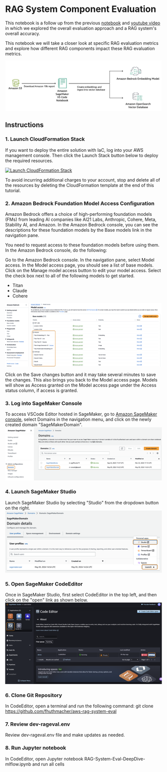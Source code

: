 # RAG System Component Evaluation
    
This notebook is a follow up from the previous [notebook](https://github.com/fhuthmacher/LLMevaluation/blob/main/LLMInformationExtraction.ipynb) and [youtube video](https://www.youtube.com/watch?v=HUuO9eJbOTk) in which we explored the overall evaluation approach and a RAG system's overall accuracy.

This notebook we will take a closer look at specific RAG evaluation metrics and explore how different RAG components impact these RAG evaluation metrics.


![Solution Architecture](/images/architecture.png)

## Instructions
### 1. Launch CloudFormation Stack
If you want to deploy the entire solution with IaC, log into your AWS management console. Then click the Launch Stack button below to deploy the required resources.

[![Launch CloudFormation Stack](https://felixh-github.s3.amazonaws.com/misc_public/launchstack.png)](https://console.aws.amazon.com/cloudformation/home#/stacks/new?stackName=rageval&templateURL=https://felixh-github.s3.amazonaws.com/misc_public/rageval.yml)

To avoid incurring additional charges to your account, stop and delete all of the resources by deleting the CloudFormation template at the end of this tutorial.

### 2. Amazon Bedrock Foundation Model Access Configuration
Amazon Bedrock offers a choice of high-performing foundation models (FMs) from leading AI companies like AI21 Labs, Anthropic, Cohere, Meta, Stability AI, and Amazon. In the Amazon Bedrock console, you can see the descriptions for these foundation models by the Base models link in the navigation pane.

You need to request access to these foundation models before using them. In the Amazon Bedrock console, do the following:

Go to the Amazon Bedrock console. 
In the navigation pane, select Model access.
In the Model access page, you should see a list of base models. Click on the Manage model access button to edit your model access.
Select the check box next to all of the following models to get started.
- Titan
- Claude
- Cohere

![Amazon Bedrock Model Access](/images/modelaccess.png)

Click on the Save changes button and it may take several minutes to save the changes. This also brings you back to the Model access page.
Models will show as Access granted on the Model access page under the Access status column, if access is granted.

### 3. Log into SageMaker Console
To access VSCode Editor hosted in SageMaker, go to [Amazon SageMaker console](https://us-east-1.console.aws.amazon.com/sagemaker/home), select Domains in the navigation menu, and click on the newly created domain "SageMakerDomain". 
![SageMaker Domain](/images/SageMakerDomain.png)

### 4. Launch SageMaker Studio
Launch SageMaker Studio by selecting "Studio" from the dropdown button on the right.
![SageMaker Studio Launch](/images/SageMakerStudioLaunch.png)

### 5. Open SageMaker CodeEditor
Once in SageMaker Studio, first select CodeEditor in the top left, and then click on the "open" link as shown below.
![Amazon SageMaker Code Editor Access](/images/CodeEditorAccess.png)

### 6. Clone Git Repository
In CodeEditor, open a terminal and run the following command:
git clone https://github.com/fhuthmacher/aws-rag-system-eval

### 7. Review dev-rageval.env
Review dev-rageval.env file and make updates as needed.

### 8. Run Jupyter notebook 
In CodeEditor, open Jupyter notebook RAG-System-Eval-DeepDive-mlflow.ipynb and run all cells